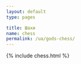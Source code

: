```yaml
---
layout: default
type: pages

title: Шахи
name: chess
permalink: /ua/gods-chess/
---
```


{% include chess.html %}
